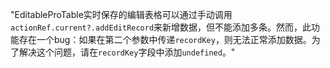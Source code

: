 "EditableProTable实时保存的编辑表格可以通过手动调用`actionRef.current?.addEditRecord`来新增数据，但不能添加多条。然而，此功能存在一个bug：如果在第二个参数中传递`recordKey`，则无法正常添加数据。为了解决这个问题，请在`recordKey`字段中添加`undefined`。"
